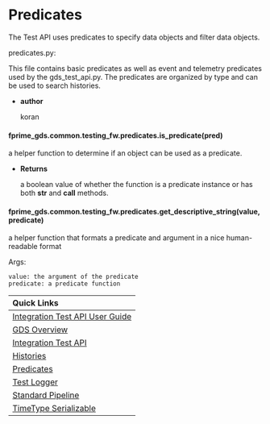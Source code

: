 # Predicates

The Test API uses predicates to specify data objects and filter data objects.

predicates.py:

This file contains basic predicates as well as event and telemetry predicates used by the
gds_test_api.py. The predicates are organized by type and can be used to search histories.


* **author**

    koran



#### fprime_gds.common.testing_fw.predicates.is_predicate(pred)
a helper function to determine if an object can be used as a predicate.


* **Returns**

    a boolean value of whether the function is a predicate instance or has
    both __str__ and __call__ methods.



#### fprime_gds.common.testing_fw.predicates.get_descriptive_string(value, predicate)
a helper function that formats a predicate and argument in a nice human-readable format

Args:

    value: the argument of the predicate
    predicate: a predicate function

|Quick Links|
|:----------|
|[Integration Test API User Guide](../user_guide.md)|
|[GDS Overview](../../../../../Gds/README.md)|
|[Integration Test API](integration_test_api.md)|
|[Histories](histories.md)|
|[Predicates](predicates.md)|
|[Test Logger](test_logger.md)|
|[Standard Pipeline](standard_pipeline.md)|
|[TimeType Serializable](time_type.md)|